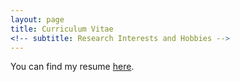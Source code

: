 ```yaml
---
layout: page
title: Curriculum Vitae
<!-- subtitle: Research Interests and Hobbies -->
---
```


You can find my resume [here](https://drive.google.com/file/d/1YdKk6baqP_XtmnO-hveOwR_kdhCmolQL/view?usp=sharing).
